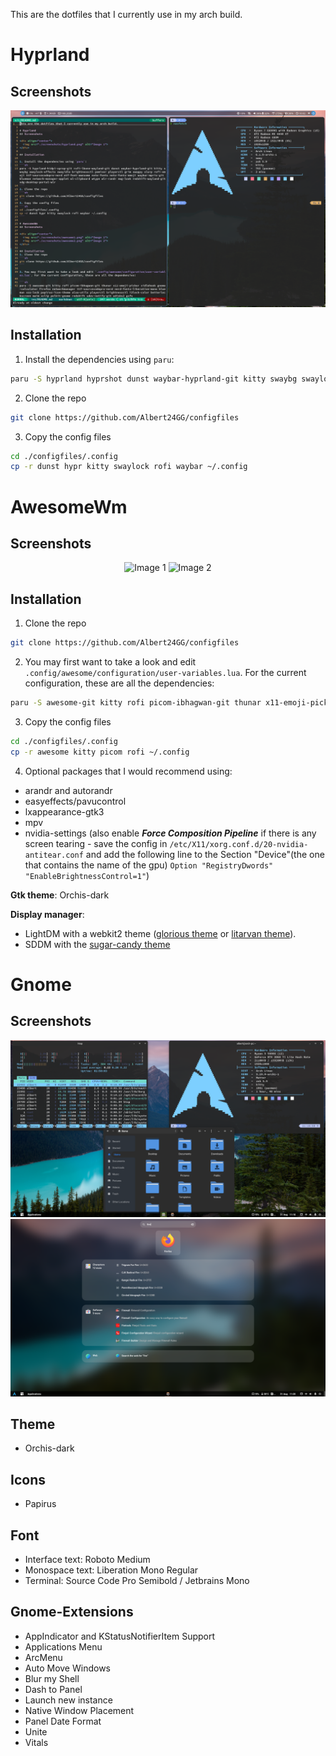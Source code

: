This are the dotfiles that I currently use in my arch build.

# Hyprland
## Screenshots

<div align="center">
  <img src="./screenshots/hyprland.png" alt="Image 1">
</div>

## Installation

1. Install the dependencies using `paru`:
```sh
paru -S hyprland hyprshot dunst waybar-hyprland-git kitty swaybg swaylock-effects swayidle brightnessctl pamixer playerctl imv rofi-emoji ttf-sourcecodepro-nerd ttf-noto-nerd noto-fonts-emoji otf-font-awesome blueman network-manager-applet wl-clipboard wtype wlr-randr nwg-look redshift-wayland-git xdg-desktop-portal-hyprland udisks2 gvfs polkit-gnome 
```
2. Clone the repo 
```sh 
git clone https://github.com/Albert24GG/configfiles
```
3. Copy the config files 
```sh
cd ./configfiles/.config
cp -r dunst hypr kitty swaylock rofi waybar ~/.config
```

# AwesomeWm
## Screenshots

<div align="center">
  <img src="./screenshots/awesome1.png" alt="Image 1">
  <img src="./screenshots/awesome2.png" alt="Image 2">
</div>

## Installation
1. Clone the repo 
```sh
git clone https://github.com/Albert24GG/configfiles
```

2. You may first want to take a look and edit `.config/awesome/configuration/user-variables.lua`. For the current configuration, these are all the dependencies: 

```sh
paru -S awesome-git kitty rofi picom-ibhagwan-git thunar x11-emoji-picker xidlehook gnome-calculator firefox networkmanager ttf-sourcecodepro-nerd nerd-fonts-liberation-mono blueman xss-lock papirus-icon-theme alsa-utils playerctl brightnessctl i3lock-color betterlockscreen maim xclip polkit-gnome redshift udev-notify-git udisks2 gvfs
```

3. Copy the config files
```sh
cd ./configfiles/.config
cp -r awesome kitty picom rofi ~/.config
```

4. Optional packages that I would recommend using:
- arandr and autorandr 
- easyeffects/pavucontrol 
- lxappearance-gtk3
- mpv
- nvidia-settings (also enable **_Force Composition Pipeline_** if there is any screen tearing - save the config in `/etc/X11/xorg.conf.d/20-nvidia-antitear.conf` and add the following line to the Section "Device"(the one that contains the name of the gpu)
`Option "RegistryDwords" "EnableBrightnessControl=1"`)

**Gtk theme**: Orchis-dark

**Display manager**:
- LightDM with a webkit2 theme ([glorious theme](https://github.com/manilarome/lightdm-webkit2-theme-glorious) or [litarvan theme](https://github.com/Litarvan/lightdm-webkit-theme-litarvan)).
- SDDM with the [sugar-candy theme](https://store.kde.org/p/1312658/)

# Gnome

## Screenshots

<div align="center">
  <img src="./screenshots/gnome1.png" alt="Image 1">
  <img src="./screenshots/gnome2.png" alt="Image 2">
</div>

## Theme
- Orchis-dark

## Icons
- Papirus

## Font
- Interface text: Roboto Medium
- Monospace text: Liberation Mono Regular
- Terminal: Source Code Pro Semibold / Jetbrains Mono

## Gnome-Extensions
- AppIndicator and KStatusNotifierItem Support
- Applications Menu
- ArcMenu
- Auto Move Windows
- Blur my Shell
- Dash to Panel
- Launch new instance 
- Native Window Placement
- Panel Date Format
- Unite
- Vitals

